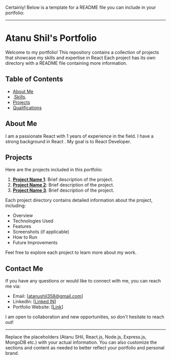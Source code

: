 Certainly! Below is a template for a README file you can include in your portfolio:

---

# Atanu Shil's Portfolio

Welcome to my portfolio! This repository contains a collection of projects that showcase my skills and expertise in React Each project has its own directory with a README file containing more information.

## Table of Contents

- [About Me](#about-me)
- .[Skills](#skills).
- [Projects](#projects)
- [Qualifications ](#qualifications)

## About Me

I am a passionate React with 1 years of experience in the field. I have a strong background in React . My goal is to React Developer.

## Projects

Here are the projects included in this portfolio:

1. **[Project Name 1](project1/README.md)**: Brief description of the project.
2. **[Project Name 2](project2/README.md)**: Brief description of the project.
3. **[Project Name 3](project3/README.md)**: Brief description of the project.
   <!-- Add more projects as needed -->

Each project directory contains detailed information about the project, including:

- Overview
- Technologies Used
- Features
- Screenshots (if applicable)
- How to Run
- Future Improvements

Feel free to explore each project to learn more about my work.

## Contact Me

If you have any questions or would like to connect with me, you can reach me via:

- Email: [atanushil358@gmail.com]
- LinkedIn: [<a href="https://www.linkedin.com/in/atanu-shil-13453a24a/">Linked IN</a>]
- Portfolio Website: [<a href="https://atanushil.github.io/Portfolio/">Link</a>]

I am open to collaboration and new opportunities, so don't hesitate to reach out!

---

Replace the placeholders (Atanu SHil, React.js, Node.js, Express.js, MongoDB etc.) with your actual information. You can also customize the sections and content as needed to better reflect your portfolio and personal brand.
